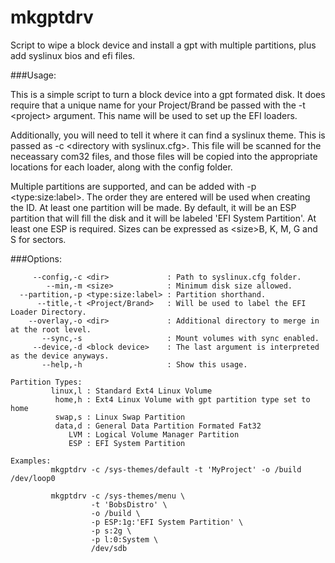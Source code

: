mkgptdrv
========

Script to wipe a block device and install a gpt with multiple partitions, plus add syslinux bios and efi files.

###Usage:

This is a simple script to turn a block device into a gpt formated disk. It does require that a unique name for your Project/Brand be passed with the -t \<project\> argument. This name will be used to set up the EFI loaders.

Additionally, you will need to tell it where it can find a syslinux theme. This is passed as -c \<directory with syslinux.cfg\>. This file will be scanned for the neceassary com32 files, and those files will be copied into the appropriate locations for each loader, along with the config folder.

Multiple partitions are supported, and can be added with -p \<type:size:label\>. The order they are entered will be used when creating the ID. At least one partition will be made. By default, it will be an ESP partition that will fill the disk and it will be labeled 'EFI System Partition'. At least one ESP is required. Sizes can be expressed as \<size\>B, K, M, G and S for sectors.

###Options:
```
     --config,-c <dir>             : Path to syslinux.cfg folder.
        --min,-m <size>            : Minimum disk size allowed.
  --partition,-p <type:size:label> : Partition shorthand.
      --title,-t <Project/Brand>   : Will be used to label the EFI Loader Directory.
    --overlay,-o <dir>             : Additional directory to merge in at the root level.
       --sync,-s                   : Mount volumes with sync enabled.
     --device,-d <block device>    : The last argument is interpreted as the device anyways.
       --help,-h                   : Show this usage.

Partition Types:
         linux,l : Standard Ext4 Linux Volume
          home,h : Ext4 Linux Volume with gpt partition type set to home
          swap,s : Linux Swap Partition
          data,d : General Data Partition Formated Fat32
             LVM : Logical Volume Manager Partition
             ESP : EFI System Partition

Examples:
         mkgptdrv -c /sys-themes/default -t 'MyProject' -o /build  /dev/loop0
	
         mkgptdrv -c /sys-themes/menu \
                  -t 'BobsDistro' \
                  -o /build \
                  -p ESP:1g:'EFI System Partition' \
                  -p s:2g \
                  -p l:0:System \
                  /dev/sdb
```
